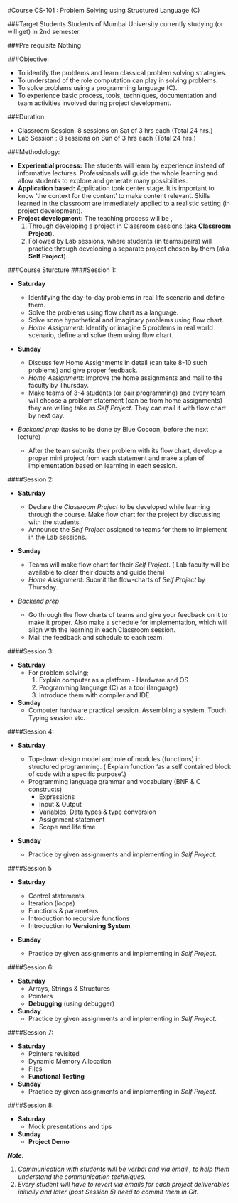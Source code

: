 #Course CS-101 : Problem Solving using Structured Language (C)

###Target Students 
Students of Mumbai University currently studying (or will get) in 2nd semester.

###Pre requisite
Nothing

###Objective:
- To identify the problems and learn classical problem solving strategies.
- To understand of the role computation can play in solving problems.
- To solve problems using a programming language (C).
- To experience basic process, tools, techniques, documentation and team activities involved during project development.

###Duration: 
- Classroom Session: 8 sessions on Sat of 3 hrs each (Total 24 hrs.)
- Lab Session : 8 sessions on Sun of 3 hrs each (Total 24 hrs.)
	

###Methodology:
- __Experiential process:__ The students will learn by experience instead of informative lectures. Professionals will guide the whole learning and allow students to explore and generate many possibilities.
- __Application based:__ Application took center stage. It is important to know ‘the context for the content’ to make content relevant. Skills learned in the classroom are immediately applied to a realistic setting (in project development). 
- __Project development:__ The teaching process will be ,
	1. Through developing a project in Classroom sessions (aka **Classroom Project**). 
	2. Followed by Lab sessions, where students (in teams/pairs) will practice through developing a separate project chosen by them (aka **Self Project**). 

###Course Sturcture
####Session 1: 
- **Saturday**
	- Identifying the day-to-day problems in real life scenario and define them. 
	- Solve the problems using flow chart as a language.
	- Solve some hypothetical and imaginary problems using flow chart.
	- _Home Assignment_: Identify or imagine 5 problems in real world scenario, define and solve them using flow chart. 

- **Sunday**
	- Discuss few Home Assignments in detail (can take 8-10 such problems) and give proper feedback.
	- _Home Assignment_: Improve the home assignments and mail to the faculty by Thursday. 
	- Make teams of 3-4 students (or pair programming) and every team will choose a problem statement (can be from home assignments) they are willing take as _Self Project_. They can mail it with flow chart by next day.
	
- *Backend prep* (tasks to be done by Blue Cocoon, before the next lecture)
	- After the team submits their problem with its flow chart, develop a proper mini project from each statement and make a plan of implementation based on learning in each session.

####Session 2: 
- **Saturday**
	- Declare the _Classroom Project_ to be developed while learning through the course.  Make flow chart for the project by discussing with the students. 
	- Announce the _Self Project_ assigned to teams for them to implement in the Lab sessions.

- **Sunday**
	- Teams will make flow chart for their _Self Project_. ( Lab faculty will be available to clear their doubts and guide them)
	- _Home Assignment_: Submit the flow-charts of _Self Project_ by Thursday.

- *Backend prep* 
	- Go through the flow charts of teams and give your feedback on it to make it proper. Also make a schedule for implementation, which will align with the learning in each Classroom session. 
	- Mail the feedback and schedule to each team.

####Session 3:
- **Saturday**
	- For problem solving;
		1. Explain computer as a platform - Hardware and OS 
		2. Programming language (C) as a tool (language)
		3. Introduce them with compiler and IDE 
- **Sunday**
	- Computer hardware practical session. Assembling a system. Touch Typing session etc.

####Session 4: 
- **Saturday** 
	- Top-down design model and role of modules (functions) in structured programming. ( Explain function ‘as a self contained block of code with a specific purpose’.)
	- Programming language grammar and vocabulary (BNF & C constructs)
		- Expressions
		- Input & Output
		- Variables, Data types & type conversion
		- Assignment statement 
		- Scope and life time
		
- **Sunday** 
	- Practice by given assignments and implementing in _Self Project_.

####Session 5 
- **Saturday**
	- Control statements
	- Iteration (loops)
	- Functions & parameters 
	- Introduction to recursive functions
	-  Introduction to **Versioning System**

- **Sunday**
	- Practice by given assignments and implementing in _Self Project_.

####Session 6: 
- **Saturday**
	- Arrays, Strings & Structures
	- Pointers
	-  __Debugging__ (using debugger)
- **Sunday**
	- Practice by given assignments and implementing in _Self Project_.

####Session 7:
- **Saturday**
	- Pointers revisited
	- Dynamic Memory Allocation
	- Files
	- __Functional Testing__
- **Sunday**
	- Practice by given assignments and implementing in _Self Project_.

####Session 8: 
- **Saturday**
	- Mock presentations and tips
- **Sunday**
	- __Project Demo__


***Note:***

1. *Communication with students will be  verbal and via email , to help them understand the communication techniques.*
2. *Every student will have to revert via emails for each project deliverables initially and later (post Session 5) need to commit them in Git.*


